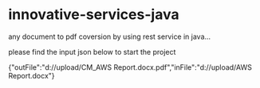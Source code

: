 # innovative-services-java
any document to pdf coversion by using rest service in java...

please find the input json below to start the project


{"outFile":"d:\/\/upload\/CM_AWS Report.docx.pdf","inFile":"d:\/\/upload\/AWS Report.docx"}
